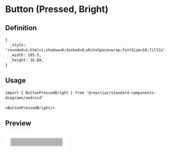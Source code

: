 # Button (Pressed, Bright)

## Definition

```
{
  _style: 'rounded=1;html=1;shadow=0;dashed=0;whiteSpace=wrap;fontSize=10;fillColor=#B3B3B3;align=center;strokeColor=#E6E6E6;fontColor=#333333;strokeWidth=2;',
  _width: 105.5,
  _height: 16.88,
}
```

## Usage

```
import { ButtonPressedBright } from '@reactiac/standard-components-diagrams/android'

<ButtonPressedBright/>
```

## Preview

<img src="./button-pressed-bright.png" width="200"/>
